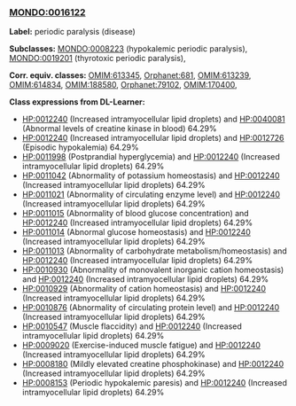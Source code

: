 
### [MONDO:0016122](http://purl.obolibrary.org/obo/MONDO_0016122)
**Label:** periodic paralysis (disease)

**Subclasses:** [MONDO:0008223](http://purl.obolibrary.org/obo/MONDO_0008223) (hypokalemic periodic paralysis), [MONDO:0019201](http://purl.obolibrary.org/obo/MONDO_0019201) (thyrotoxic periodic paralysis), 

**Corr. equiv. classes:** [OMIM:613345](http://purl.obolibrary.org/obo/OMIM_613345), [Orphanet:681](http://www.orpha.net/ORDO/Orphanet_681), [OMIM:613239](http://purl.obolibrary.org/obo/OMIM_613239), [OMIM:614834](http://purl.obolibrary.org/obo/OMIM_614834), [OMIM:188580](http://purl.obolibrary.org/obo/OMIM_188580), [Orphanet:79102](http://www.orpha.net/ORDO/Orphanet_79102), [OMIM:170400](http://purl.obolibrary.org/obo/OMIM_170400), 

**Class expressions from DL-Learner:**

- [HP:0012240](http://purl.obolibrary.org/obo/HP_0012240) (Increased intramyocellular lipid droplets) and [HP:0040081](http://purl.obolibrary.org/obo/HP_0040081) (Abnormal levels of creatine kinase in blood) 64.29%
- [HP:0012240](http://purl.obolibrary.org/obo/HP_0012240) (Increased intramyocellular lipid droplets) and [HP:0012726](http://purl.obolibrary.org/obo/HP_0012726) (Episodic hypokalemia) 64.29%
- [HP:0011998](http://purl.obolibrary.org/obo/HP_0011998) (Postprandial hyperglycemia) and [HP:0012240](http://purl.obolibrary.org/obo/HP_0012240) (Increased intramyocellular lipid droplets) 64.29%
- [HP:0011042](http://purl.obolibrary.org/obo/HP_0011042) (Abnormality of potassium homeostasis) and [HP:0012240](http://purl.obolibrary.org/obo/HP_0012240) (Increased intramyocellular lipid droplets) 64.29%
- [HP:0011021](http://purl.obolibrary.org/obo/HP_0011021) (Abnormality of circulating enzyme level) and [HP:0012240](http://purl.obolibrary.org/obo/HP_0012240) (Increased intramyocellular lipid droplets) 64.29%
- [HP:0011015](http://purl.obolibrary.org/obo/HP_0011015) (Abnormality of blood glucose concentration) and [HP:0012240](http://purl.obolibrary.org/obo/HP_0012240) (Increased intramyocellular lipid droplets) 64.29%
- [HP:0011014](http://purl.obolibrary.org/obo/HP_0011014) (Abnormal glucose homeostasis) and [HP:0012240](http://purl.obolibrary.org/obo/HP_0012240) (Increased intramyocellular lipid droplets) 64.29%
- [HP:0011013](http://purl.obolibrary.org/obo/HP_0011013) (Abnormality of carbohydrate metabolism/homeostasis) and [HP:0012240](http://purl.obolibrary.org/obo/HP_0012240) (Increased intramyocellular lipid droplets) 64.29%
- [HP:0010930](http://purl.obolibrary.org/obo/HP_0010930) (Abnormality of monovalent inorganic cation homeostasis) and [HP:0012240](http://purl.obolibrary.org/obo/HP_0012240) (Increased intramyocellular lipid droplets) 64.29%
- [HP:0010929](http://purl.obolibrary.org/obo/HP_0010929) (Abnormality of cation homeostasis) and [HP:0012240](http://purl.obolibrary.org/obo/HP_0012240) (Increased intramyocellular lipid droplets) 64.29%
- [HP:0010876](http://purl.obolibrary.org/obo/HP_0010876) (Abnormality of circulating protein level) and [HP:0012240](http://purl.obolibrary.org/obo/HP_0012240) (Increased intramyocellular lipid droplets) 64.29%
- [HP:0010547](http://purl.obolibrary.org/obo/HP_0010547) (Muscle flaccidity) and [HP:0012240](http://purl.obolibrary.org/obo/HP_0012240) (Increased intramyocellular lipid droplets) 64.29%
- [HP:0009020](http://purl.obolibrary.org/obo/HP_0009020) (Exercise-induced muscle fatigue) and [HP:0012240](http://purl.obolibrary.org/obo/HP_0012240) (Increased intramyocellular lipid droplets) 64.29%
- [HP:0008180](http://purl.obolibrary.org/obo/HP_0008180) (Mildly elevated creatine phosphokinase) and [HP:0012240](http://purl.obolibrary.org/obo/HP_0012240) (Increased intramyocellular lipid droplets) 64.29%
- [HP:0008153](http://purl.obolibrary.org/obo/HP_0008153) (Periodic hypokalemic paresis) and [HP:0012240](http://purl.obolibrary.org/obo/HP_0012240) (Increased intramyocellular lipid droplets) 64.29%


